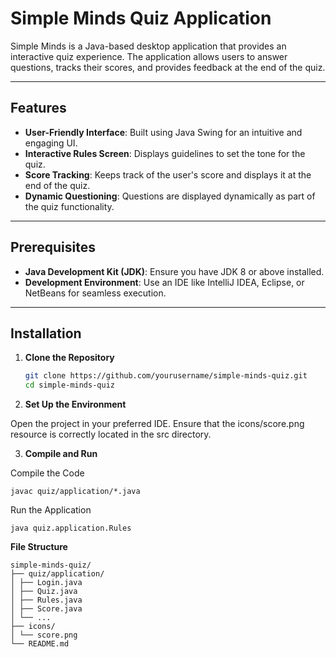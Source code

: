 
# Simple Minds Quiz Application

Simple Minds is a Java-based desktop application that provides an interactive quiz experience. The application allows users to answer questions, tracks their scores, and provides feedback at the end of the quiz.

---

## Features

- **User-Friendly Interface**: Built using Java Swing for an intuitive and engaging UI.
- **Interactive Rules Screen**: Displays guidelines to set the tone for the quiz.
- **Score Tracking**: Keeps track of the user's score and displays it at the end of the quiz.
- **Dynamic Questioning**: Questions are displayed dynamically as part of the quiz functionality.

---

## Prerequisites

- **Java Development Kit (JDK)**: Ensure you have JDK 8 or above installed.
- **Development Environment**: Use an IDE like IntelliJ IDEA, Eclipse, or NetBeans for seamless execution.

---

## Installation

1. **Clone the Repository**  
   ```bash
   git clone https://github.com/yourusername/simple-minds-quiz.git
   cd simple-minds-quiz


2. **Set Up the Environment**

Open the project in your preferred IDE.
Ensure that the icons/score.png resource is correctly located in the src directory.

3. **Compile and Run**

Compile the Code

```plaintext
javac quiz/application/*.java

```
Run the Application

```plaintext
java quiz.application.Rules
```

**File Structure**
```plaintext
simple-minds-quiz/
├── quiz/application/
│ ├── Login.java
│ ├── Quiz.java
│ ├── Rules.java
│ ├── Score.java
│ └── ...
├── icons/
│ └── score.png
└── README.md
```

